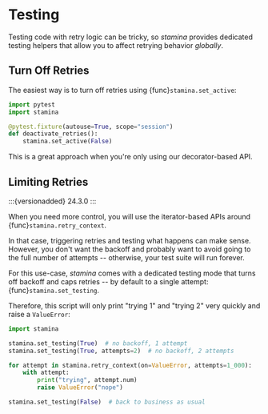 # Testing

Testing code with retry logic can be tricky, so *stamina* provides dedicated testing helpers that allow you to affect retrying behavior *globally*.


## Turn Off Retries

The easiest way is to turn off retries using {func}`stamina.set_active`:

```python
import pytest
import stamina

@pytest.fixture(autouse=True, scope="session")
def deactivate_retries():
    stamina.set_active(False)
```

This is a great approach when you're only using our decorator-based API.


## Limiting Retries

:::{versionadded} 24.3.0
:::

When you need more control, you will use the iterator-based APIs around {func}`stamina.retry_context`.

In that case, triggering retries and testing what happens can make sense.
However, you don't want the backoff and probably want to avoid going to the full number of attempts -- otherwise, your test suite will run forever.

For this use-case, *stamina* comes with a dedicated testing mode that turns off backoff and caps retries -- by default to a single attempt: {func}`stamina.set_testing`.

Therefore, this script will only print "trying 1" and "trying 2" very quickly and raise a `ValueError`:

```python
import stamina

stamina.set_testing(True)  # no backoff, 1 attempt
stamina.set_testing(True, attempts=2)  # no backoff, 2 attempts

for attempt in stamina.retry_context(on=ValueError, attempts=1_000):
    with attempt:
        print("trying", attempt.num)
        raise ValueError("nope")

stamina.set_testing(False)  # back to business as usual
```
